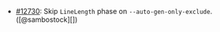 * [#12730](https://github.com/rubocop/rubocop/pull/12730): Skip `LineLength` phase on `--auto-gen-only-exclude`. ([@sambostock][])
